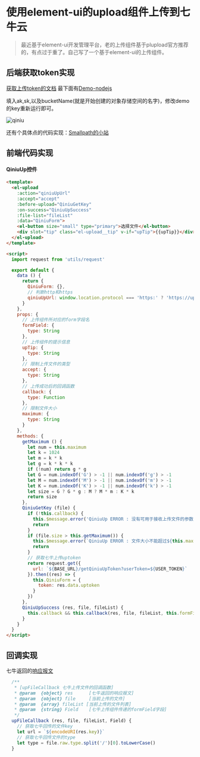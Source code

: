 # 使用element-ui的upload组件上传到七牛云

> 最近基于element-ui开发管理平台，老的上传组件基于plupload官方推荐的，有点过于重了。自己写了一个基于element-ui的上传组件。


## 后端获取token实现

[获取上传token的文档](https://developer.qiniu.com/kodo/manual/1208/upload-token)
最下面有[Demo-nodejs](https://github.com/qiniu/nodejs-sdk.v6/blob/master/qiniu/rs.js?ref=developer.qiniu.com)

填入ak,sk,以及bucketName(就是开始创建的对象存储空间的名字)，修改demo的key重新运行即可。

![qiniu](/static/img/element-upload-component-to-qiniu.png)

还有个具体点的代码实现：[Smallpath的小站](https://smallpath.me/post/element-upload-qiniu#后端)

## 前端代码实现
#### QiniuUp控件
```html
<template>
  <el-upload
    :action="qiniuUpUrl"
    :accept="accept"
    :before-upload="QiniuGetKey"
    :on-success="QiniuUpSuccess"
    :file-list="fileList"
    :data="QiniuForm">
    <el-button size="small" type="primary">选择文件</el-button>
    <div slot="tip" class="el-upload__tip" v-if="upTip">{{upTip}}</div>
  </el-upload>
</template>

<script>
  import request from 'utils/request'

  export default {
    data () {
      return {
        QiniuForm: {},
        // 判断http和https
        qiniuUpUrl: window.location.protocol === 'https:' ? 'https://up.qbox.me' : 'http://upload.qiniu.com'
      }
    },
    props: {
      // 上传组件所对应的form字段名
      formField: {
        type: String
      },
      // 上传组件的提示信息
      upTip: {
        type: String
      },
      // 限制上传文件的类型
      accept: {
        type: String
      },
      // 上传成功后的回调函数
      callback: {
        type: Function
      },
      // 限制文件大小
      maximum: {
        type: String
      }
    },
    methods: {
      getMaximum () {
        let num = this.maximum
        let k = 1024
        let m = k * k
        let g = k * k * k
        if (!num) return g * g
        let G = num.indexOf('G') > -1 || num.indexOf('g') > -1
        let M = num.indexOf('M') > -1 || num.indexOf('m') > -1
        let K = num.indexOf('K') > -1 || num.indexOf('k') > -1
        let size = G ? G * g : M ? M * m : K * k
        return size
      },
      QiniuGetKey (file) {
        if (!this.callback) {
          this.$message.error('QiniuUp ERROR : 没有可用于接收上传文件的参数')
          return
        }
        if (file.size > this.getMaximum()) {
          this.$message.error(`QiniuUp ERROR : 文件大小不能超过${this.maximum}`)
          return
        }
        // 获取七牛上传uptoken
        return request.get({
          url: `${BASE_URL}/getQiniuUpToken?userToken=${USER_TOKEN}`
        }).then((res) => {
          this.QiniuForm = {
            token: res.data.uptoken
          }
        })
      },
      QiniuUpSuccess (res, file, fileList) {
        this.callback && this.callback(res, file, fileList, this.formField)
      }
    }
  }
</script>
```
## 回调实现
七牛返回的[响应报文](https://developer.qiniu.com/kodo/api/1312/upload#3)
```js
  /**
   * [upFileCallback 七牛上传文件的回调函数]
   * @param  {object} res      [七牛返回的响应报文]
   * @param  {object} file     [当前上传的文件]
   * @param  {array} fileList [当前上传的文件列表]
   * @param  {string} Field    [七牛上传组件传递的formField字段]
   */
  upFileCallback (res, file, fileList, Field) {
    // 获取七牛回传的文件key
    let url = `${encodeURI(res.key)}`
    // 获取七牛回传文件的type
    let type = file.raw.type.split('/')[0].toLowerCase()
  }
```

